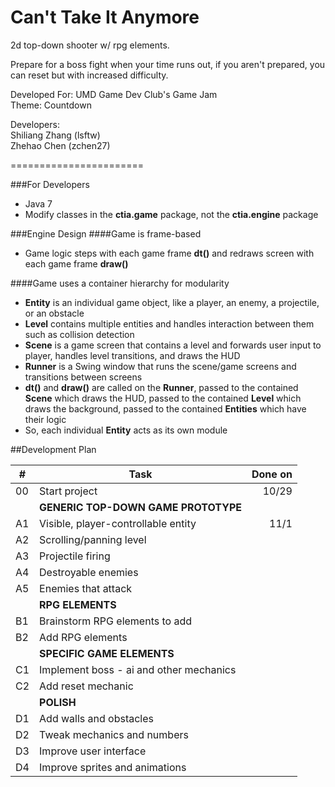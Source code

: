 Can't Take It Anymore
======================

2d top-down shooter w/ rpg elements.

Prepare for a boss fight when your time runs out, if you aren't prepared, you can reset but with increased difficulty.

Developed For: UMD Game Dev Club's Game Jam  
Theme: Countdown

Developers:  
Shiliang Zhang (lsftw)  
Zhehao Chen (zchen27)

=======================

###For Developers
* Java 7 
* Modify classes in the **ctia.game** package, not the **ctia.engine** package

###Engine Design
####Game is frame-based
* Game logic steps with each game frame **dt()** and redraws screen with each game frame **draw()**

####Game uses a container hierarchy for modularity
* **Entity** is an individual game object, like a player, an enemy, a projectile, or an obstacle
* **Level** contains multiple entities and handles interaction between them such as collision detection
* **Scene** is a game screen that contains a level and forwards user input to player, handles level transitions, and draws the HUD
* **Runner** is a Swing window that runs the scene/game screens and transitions between screens
* **dt()** and **draw()** are called on the **Runner**, passed to the contained **Scene** which draws the HUD, passed to the contained **Level** which draws the background, passed to the contained **Entities** which have their logic
* So, each individual **Entity** acts as its own module

##Development Plan

| # | Task | Done on |
|---|------|------------:|
| 00|Start project|10/29|
|   |**GENERIC TOP-DOWN GAME PROTOTYPE**||
| A1|Visible, player-controllable entity|11/1|
| A2|Scrolling/panning level||
| A3|Projectile firing||
| A4|Destroyable enemies||
| A5|Enemies that attack||
|   |**RPG ELEMENTS**||
| B1|Brainstorm RPG elements to add||
| B2|Add RPG elements||
|   |**SPECIFIC GAME ELEMENTS**||
| C1|Implement boss - ai and other mechanics||
| C2|Add reset mechanic||
|   |**POLISH**||
| D1|Add walls and obstacles||
| D2|Tweak mechanics and numbers||
| D3|Improve user interface||
| D4|Improve sprites and animations||
